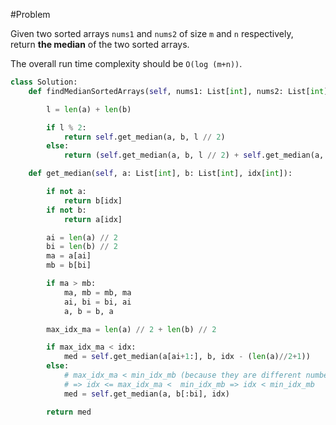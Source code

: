 #Problem 

Given two sorted arrays `nums1` and `nums2` of size `m` and `n` respectively, return **the median** of the two sorted arrays.

The overall run time complexity should be `O(log (m+n))`.
```python
class Solution:
    def findMedianSortedArrays(self, nums1: List[int], nums2: List[int]) -> float:

        l = len(a) + len(b)

        if l % 2:
            return self.get_median(a, b, l // 2)
        else:
            return (self.get_median(a, b, l // 2) + self.get_median(a, b, l // 2 - 1))  / 2

    def get_median(self, a: List[int], b: List[int], idx[int]):

        if not a:
            return b[idx]
        if not b:
            return a[idx]

        ai = len(a) // 2
        bi = len(b) // 2
        ma = a[ai]
        mb = b[bi]

        if ma > mb:
            ma, mb = mb, ma
            ai, bi = bi, ai
            a, b = b, a

        max_idx_ma = len(a) // 2 + len(b) // 2

        if max_idx_ma < idx:
            med = self.get_median(a[ai+1:], b, idx - (len(a)//2+1))
        else:
            # max_idx_ma < min_idx_mb (because they are different numbers) 
            # => idx <= max_idx_ma <  min_idx_mb => idx < min_idx_mb
            med = self.get_median(a, b[:bi], idx)

        return med
```

